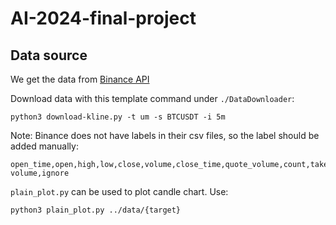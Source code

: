 # AI-2024-final-project


## Data source
We get the data from [Binance API](https://github.com/binance/binance-public-data)

Download data with this template command under `./DataDownloader`:
```
python3 download-kline.py -t um -s BTCUSDT -i 5m 
```

Note: Binance does not have labels in their csv files, so the label should be added manually:
```
open_time,open,high,low,close,volume,close_time,quote_volume,count,taker_buy_volume,taker_buy_quote-volume,ignore
```

`plain_plot.py` can be used to plot candle chart. Use:
```
python3 plain_plot.py ../data/{target}
```